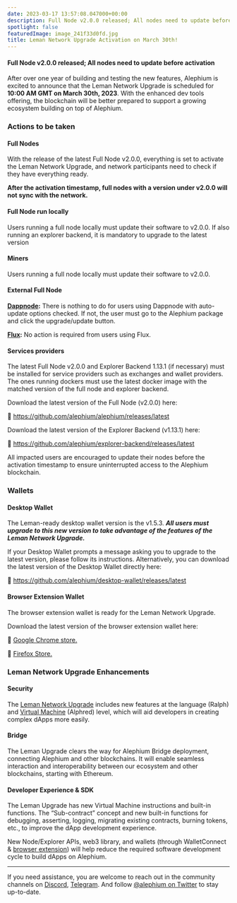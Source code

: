 ```yaml
---
date: 2023-03-17 13:57:08.047000+00:00
description: Full Node v2.0.0 released; All nodes need to update before activation
spotlight: false
featuredImage: image_241f33d0fd.jpg
title: Leman Network Upgrade Activation on March 30th!
---
```


#### Full Node v2.0.0 released; All nodes need to update before activation

After over one year of building and testing the new features, Alephium is excited to announce that the Leman Network Upgrade is scheduled for **10:00 AM GMT on March 30th, 2023**. With the enhanced dev tools offering, the blockchain will be better prepared to support a growing ecosystem building on top of Alephium.

### Actions to be taken

#### Full Nodes

With the release of the latest Full Node v2.0.0, everything is set to activate the Leman Network Upgrade, and network participants need to check if they have everything ready.

**After the activation timestamp, full nodes with a version under v2.0.0 will not sync with the network.**

#### **Full Node run locally**

Users running a full node locally must update their software to v2.0.0. If also running an explorer backend, it is mandatory to upgrade to the latest version

#### **Miners**

Users running a full node locally must update their software to v2.0.0.

#### **External Full Node**

<a href="https://dappnode.io/" class="markup--anchor markup--p-anchor" data-href="https://dappnode.io/" rel="noopener" target="_blank"><strong>Dappnode</strong></a>**:** There is nothing to do for users using Dappnode with auto-update options checked. If not, the user must go to the Alephium package and click the upgrade/update button.

<a href="https://runonflux.io/" class="markup--anchor markup--p-anchor" data-href="https://runonflux.io/" rel="noopener" target="_blank"><strong>Flux</strong></a>**:** No action is required from users using Flux.

#### **Services providers**

The latest Full Node v2.0.0 and Explorer Backend 1.13.1 (if necessary) must be installed for service providers such as exchanges and wallet providers. The ones running dockers must use the latest docker image with the matched version of the full node and explorer backend.

Download the latest version of the Full Node (v2.0.0) here:

🔗 <a href="https://github.com/alephium/alephium/releases/latest" class="markup--anchor markup--p-anchor" data-href="https://github.com/alephium/alephium/releases/latest" rel="noopener" target="_blank">https://github.com/alephium/alephium/releases/latest</a>

Download the latest version of the Explorer Backend (v1.13.1) here:

🔗 <a href="https://github.com/alephium/explorer-backend/releases/latest" class="markup--anchor markup--p-anchor" data-href="https://github.com/alephium/explorer-backend/releases/latest" rel="noopener" target="_blank">https://github.com/alephium/explorer-backend/releases/latest</a>

All impacted users are encouraged to update their nodes before the activation timestamp to ensure uninterrupted access to the Alephium blockchain.

### Wallets

#### **Desktop Wallet**

The Leman-ready desktop wallet version is the v1.5.3. **_All users must upgrade to this new version to take advantage of the features of the Leman Network Upgrade._**

If your Desktop Wallet prompts a message asking you to upgrade to the latest version, please follow its instructions. Alternatively, you can download the latest version of the Desktop Wallet directly here:

🔗 <a href="https://github.com/alephium/desktop-wallet/releases/latest" class="markup--anchor markup--p-anchor" data-href="https://github.com/alephium/desktop-wallet/releases/latest" rel="noopener" target="_blank">https://github.com/alephium/desktop-wallet/releases/latest</a>

#### **Browser Extension Wallet**

The browser extension wallet is ready for the Leman Network Upgrade.

Download the latest version of the browser extension wallet here:

🔗 <a href="https://chrome.google.com/webstore/detail/alephium-extension-wallet/gdokollfhmnbfckbobkdbakhilldkhcj" class="markup--anchor markup--p-anchor" data-href="https://chrome.google.com/webstore/detail/alephium-extension-wallet/gdokollfhmnbfckbobkdbakhilldkhcj" rel="noopener" target="_blank">Google Chrome store.</a>

🔗 <a href="https://addons.mozilla.org/en-US/firefox/addon/alephiumextensionwallet/" class="markup--anchor markup--p-anchor" data-href="https://addons.mozilla.org/en-US/firefox/addon/alephiumextensionwallet/" rel="noopener" target="_blank">Firefox Store.</a>

### Leman Network Upgrade Enhancements

#### **Security**

The <a href="https://medium.com/@alephium/announcing-the-leman-network-upgrade-c01a81e65f0e" class="markup--anchor markup--p-anchor" data-href="https://medium.com/@alephium/announcing-the-leman-network-upgrade-c01a81e65f0e" target="_blank">Leman Network Upgrade</a> includes new features at the language (Ralph) and <a href="https://medium.com/@alephium/meet-alphred-a-virtual-machine-like-no-others-85ce86540025" class="markup--anchor markup--p-anchor" data-href="https://medium.com/@alephium/meet-alphred-a-virtual-machine-like-no-others-85ce86540025" target="_blank">Virtual Machine</a> (Alphred) level, which will aid developers in creating complex dApps more easily.

#### **Bridge**

The Leman Upgrade clears the way for Alephium Bridge deployment, connecting Alephium and other blockchains. It will enable seamless interaction and interoperability between our ecosystem and other blockchains, starting with Ethereum.

#### **Developer Experience & SDK**

The Leman Upgrade has new Virtual Machine instructions and built-in functions. The “Sub-contract” concept and new built-in functions for debugging, asserting, logging, migrating existing contracts, burning tokens, etc., to improve the dApp development experience.

New Node/Explorer APIs, web3 library, and wallets (through WalletConnect & <a href="https://medium.com/@alephium/alephium-launches-browser-extension-wallet-706dfeda98f5" class="markup--anchor markup--p-anchor" data-href="https://medium.com/@alephium/alephium-launches-browser-extension-wallet-706dfeda98f5" target="_blank">browser extension</a>) will help reduce the required software development cycle to build dApps on Alephium.

---

If you need assistance, you are welcome to reach out in the community channels on <a href="https://alephium.org/discord" class="markup--anchor markup--p-anchor" data-href="https://alephium.org/discord" rel="noopener" target="_blank">Discord</a>, <a href="https://t.me/alephiumgroup" class="markup--anchor markup--p-anchor" data-href="https://t.me/alephiumgroup" rel="noopener" target="_blank">Telegram</a>. And follow <a href="https://twitter.com/alephium" class="markup--anchor markup--p-anchor" data-href="https://twitter.com/alephium" rel="noopener" target="_blank">@alephium on Twitter</a> to stay up-to-date.
